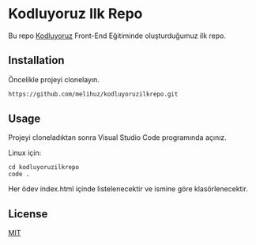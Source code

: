 # Kodluyoruz Ilk Repo

Bu repo [Kodluyoruz](https://www.kodluyoruz.org) Front-End Eğitiminde oluşturduğumuz ilk repo.

## Installation

Öncelikle projeyi clonelayın. 

```bash
https://github.com/melihuz/kodluyoruzilkrepo.git
```

## Usage

Projeyi cloneladıktan sonra Visual Studio Code programında açınız.

Linux için:
```linux
cd kodluyoruzilkrepo
code .
```
Her ödev index.html içinde listelenecektir ve ismine göre klasörlenecektir.


## License
[MIT](https://choosealicense.com/licenses/mit/)
